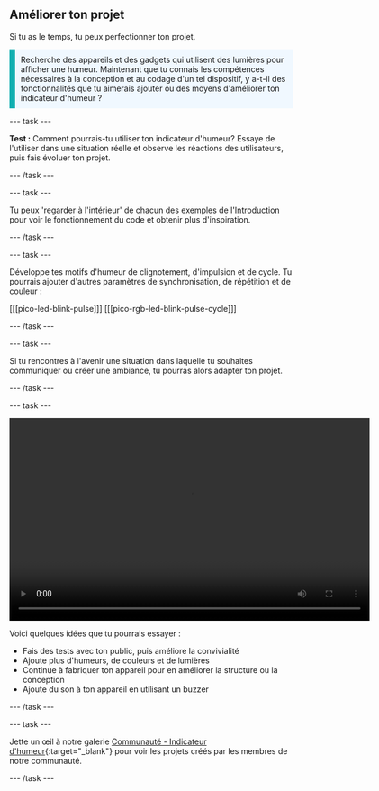 ## Améliorer ton projet

Si tu as le temps, tu peux perfectionner ton projet.

<p style="border-left: solid; border-width:10px; border-color: #0faeb0; background-color: aliceblue; padding: 10px;">
Recherche des appareils et des gadgets qui utilisent des lumières pour afficher une humeur. Maintenant que tu connais les compétences nécessaires à la conception et au codage d'un tel dispositif, y a-t-il des fonctionnalités que tu aimerais ajouter ou des moyens d'améliorer ton indicateur d'humeur ?
</p>

--- task ---

**Test :** Comment pourrais-tu utiliser ton indicateur d'humeur? Essaye de l'utiliser dans une situation réelle et observe les réactions des utilisateurs, puis fais évoluer ton projet.

--- /task ---

--- task ---

Tu peux 'regarder à l'intérieur' de chacun des exemples de l'[Introduction](.) pour voir le fonctionnement du code et obtenir plus d'inspiration.

--- /task ---

--- task ---

Développe tes motifs d'humeur de clignotement, d'impulsion et de cycle. Tu pourrais ajouter d'autres paramètres de synchronisation, de répétition et de couleur :

[[[pico-led-blink-pulse]]]
[[[pico-rgb-led-blink-pulse-cycle]]]

--- /task ---

--- task ---

Si tu rencontres à l'avenir une situation dans laquelle tu souhaites communiquer ou créer une ambiance, tu pourras alors adapter ton projet.

--- /task ---

--- task ---

<video width="640" height="360" controls>
<source src="images/mood-upgrade.mp4" type="video/mp4">
Ton navigateur ne prend pas en charge la vidéo WebM, essaye FireFox ou Chrome
</video>

Voici quelques idées que tu pourrais essayer :
+ Fais des tests avec ton public, puis améliore la convivialité
+ Ajoute plus d'humeurs, de couleurs et de lumières
+ Continue à fabriquer ton appareil pour en améliorer la structure ou la conception
+ Ajoute du son à ton appareil en utilisant un buzzer

--- /task ---

--- task ---

Jette un œil à notre galerie [Communauté - Indicateur d'humeur](https://wke.lt/w/s/kTSkEC){:target="_blank"} pour voir les projets créés par les membres de notre communauté.

--- /task ---

